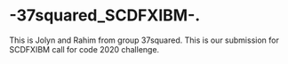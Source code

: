 # -37squared_SCDFXIBM-.
This is Jolyn and Rahim from group 37squared. This is our submission for SCDFXIBM call for code 2020 challenge. 
